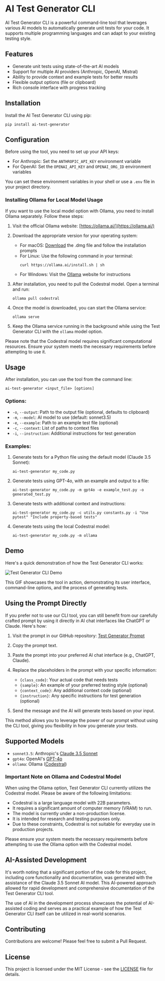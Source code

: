 # AI Test Generator CLI

AI Test Generator CLI is a powerful command-line tool that leverages various AI models to automatically generate unit tests for your code. It supports multiple programming languages and can adapt to your existing testing style.

## Features

- Generate unit tests using state-of-the-art AI models
- Support for multiple AI providers (Anthropic, OpenAI, Mistral)
- Ability to provide context and example tests for better results
- Flexible output options (file or clipboard)
- Rich console interface with progress tracking

## Installation

Install the AI Test Generator CLI using pip:

```
pip install ai-test-generator
```

## Configuration

Before using the tool, you need to set up your API keys:

- For Anthropic: Set the `ANTHROPIC_API_KEY` environment variable
- For OpenAI: Set the `OPENAI_API_KEY` and `OPENAI_ORG_ID` environment variables

You can set these environment variables in your shell or use a `.env` file in your project directory.

### Installing Ollama for Local Model Usage

If you want to use the local model option with Ollama, you need to install Ollama separately. Follow these steps:

1. Visit the official Ollama website: [https://ollama.ai/](https://ollama.ai/)

2. Download the appropriate version for your operating system:
   - For macOS: [Download](https://ollama.com/download/mac) the .dmg file and follow the installation prompts
   - For Linux: Use the following command in your terminal:
     ```
     curl https://ollama.ai/install.sh | sh
     ```
   - For Windows: Visit the [Ollama](https://ollama.com/download/windows) website for instructions

3. After installation, you need to pull the Codestral model. Open a terminal and run:
   ```
   ollama pull codestral
   ```

4. Once the model is downloaded, you can start the Ollama service:
   ```
   ollama serve
   ```

5. Keep the Ollama service running in the background while using the Test Generator CLI with the `ollama` model option.

Please note that the Codestral model requires significant computational resources. Ensure your system meets the necessary requirements before attempting to use it.

## Usage

After installation, you can use the tool from the command line:

```
ai-test-generator <input_file> [options]
```

### Options:

- `-o`, `--output`: Path to the output file (optional, defaults to clipboard)
- `-m`, `--model`: AI model to use (default: sonnet3.5)
- `-e`, `--example`: Path to an example test file (optional)
- `-c`, `--context`: List of paths to context files
- `-i`, `--instruction`: Additional instructions for test generation

### Examples:

1. Generate tests for a Python file using the default model (Claude 3.5 Sonnet):
   ```
   ai-test-generator my_code.py
   ```

2. Generate tests using GPT-4o, with an example and output to a file:
   ```
   ai-test-generator my_code.py -m gpt4o -e example_test.py -o generated_test.py
   ```

3. Generate tests with additional context and instructions:
   ```
   ai-test-generator my_code.py -c utils.py constants.py -i "Use pytest" "Include property-based tests"
   ```

4. Generate tests using the local Codestral model:
   ```
   ai-test-generator my_code.py -m ollama
   ```

## Demo

Here's a quick demonstration of how the Test Generator CLI works:

![Test Generator CLI Demo](/images/cli-test.gif)

This GIF showcases the tool in action, demonstrating its user interface, command-line options, and the process of generating tests.

## Using the Prompt Directly

If you prefer not to use our CLI tool, you can still benefit from our carefully crafted prompt by using it directly in AI chat interfaces like ChatGPT or Claude. Here's how:

1. Visit the prompt in our GitHub repository: [Test Generator Prompt](https://github.com/Applandeo/ai-test-cli/blob/main/test_generator/generator.py#L124)

2. Copy the prompt text.

3. Paste the prompt into your preferred AI chat interface (e.g., ChatGPT, Claude).

4. Replace the placeholders in the prompt with your specific information:
   - `{class_code}`: Your actual code that needs tests
   - `{sample}`: An example of your preferred testing style (optional)
   - `{context_code}`: Any additional context code (optional)
   - `{instruction}`: Any specific instructions for test generation (optional)

5. Send the message and the AI will generate tests based on your input.

This method allows you to leverage the power of our prompt without using the CLI tool, giving you flexibility in how you generate your tests.

## Supported Models

- `sonnet3.5`: Anthropic's [Claude 3.5 Sonnet](https://www.anthropic.com/news/claude-3-5-sonnet)
- `gpt4o`: OpenAI's [GPT-4o](https://openai.com/index/hello-gpt-4o/) 
- `ollama`: Ollama ([Codestral](https://mistral.ai/news/codestral/))

### Important Note on Ollama and Codestral Model

When using the Ollama option, Test Generator CLI currently utilizes the Codestral model. Please be aware of the following limitations:

- Codestral is a large language model with 22B parameters.
- It requires a significant amount of computer memory (VRAM) to run.
- The model is currently under a non-production license.
- It is intended for research and testing purposes only.
- Due to these constraints, Codestral is not suitable for everyday use in production projects.

Please ensure your system meets the necessary requirements before attempting to use the Ollama option with the Codestral model.

## AI-Assisted Development

It's worth noting that a significant portion of the code for this project, including core functionality and documentation, was generated with the assistance of the Claude 3.5 Sonnet AI model. This AI-powered approach allowed for rapid development and comprehensive documentation of the Test Generator CLI tool.

The use of AI in the development process showcases the potential of AI-assisted coding and serves as a practical example of how the Test Generator CLI itself can be utilized in real-world scenarios.

## Contributing

Contributions are welcome! Please feel free to submit a Pull Request.

## License

This project is licensed under the MIT License - see the [LICENSE](LICENSE.md) file for details.